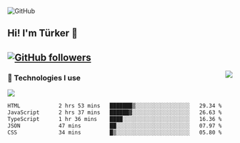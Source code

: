 ![GitHub](https://github.com/turkwr/turkwr/assets/63150613/e5462c44-ccab-48a0-8a33-9f1ea91ff35d)
<!-- ## Hi! I'm Türker 🖐️ -->
##  Hi! I'm Türker 👋
## [![GitHub followers](https://img.shields.io/github/followers/turkwr?color=333&label=Follow&logo=github&logoColor=fff&style=flat-square)](https://github.com/turkwr?tab=followers)
<a href="https://discord.com/users/162740870607536128">
 <img src="https://lanyard.cnrad.dev/api/162740870607536128?hideTimestamp=true&idleMessage=Just%20chillin'%20at%20the%20moment&bg=161a23&animated=true" align="right" />
</a>

### 🧠 Technologies I use
![](https://skillicons.dev/icons?i=js,ts,py,php,html,css,tailwind,bootstrap,nodejs,express,react,nextjs&theme=dark&perline=4)

<!--START_SECTION:waka-->
```txt
HTML            2 hrs 53 mins   ███████▒░░░░░░░░░░░░░░░░░   29.34 %
JavaScript      2 hrs 37 mins   ██████▓░░░░░░░░░░░░░░░░░░   26.63 %
TypeScript      1 hr 36 mins    ████░░░░░░░░░░░░░░░░░░░░░   16.36 %
JSON            47 mins         ██░░░░░░░░░░░░░░░░░░░░░░░   07.97 %
CSS             34 mins         █▒░░░░░░░░░░░░░░░░░░░░░░░   05.80 %
```
<!--END_SECTION:waka-->
